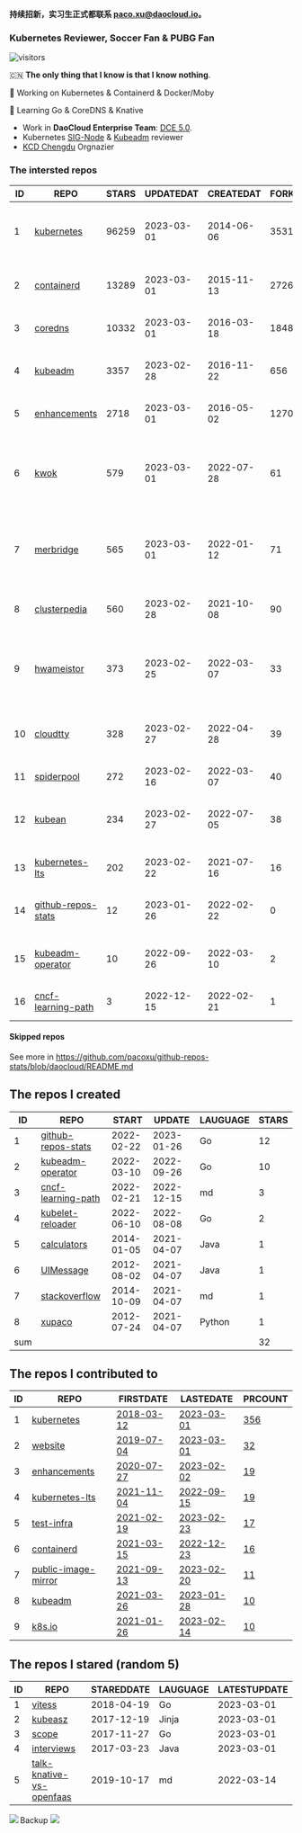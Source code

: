 **持续招新，实习生正式都联系 paco.xu@daocloud.io。**

### Kubernetes Reviewer, Soccer Fan & PUBG Fan
![visitors](https://visitor-badge.glitch.me/badge?page_id=pacoxu.pacoxu&left_color=green&right_color=red)
 
 🇨🇳 **The only thing that I know is that I know nothing**. 
 
 🔭 Working on Kubernetes & Containerd & Docker/Moby
 
 🌱 Learning Go & CoreDNS & Knative

- Work in **DaoCloud Enterprise Team**: [DCE 5.0](https://www.daocloud.io/dce_5.0).
- Kubernetes [SIG-Node](https://github.com/kubernetes/community/blob/master/sig-node/README.md) & [Kubeadm](https://github.com/kubernetes/kubeadm/) reviewer
- [KCD Chengdu](https://community.cncf.io/kcd-chengdu/) Orgnazier


<!--START_SECTION:github_repos-->
### The intersted repos
| ID |                                REPO                                | STARS | UPDATEDAT  | CREATEDAT  | FORKSCOUNT |                                  DESCRIPTIONS                                  |
|----|--------------------------------------------------------------------|-------|------------|------------|------------|--------------------------------------------------------------------------------|
|  1 | [kubernetes](https://github.com/kubernetes/kubernetes)             | 96259 | 2023-03-01 | 2014-06-06 |      35314 | Production-Grade Container Scheduling and Management                           |
|  2 | [containerd](https://github.com/containerd/containerd)             | 13289 | 2023-03-01 | 2015-11-13 |       2726 | An open and reliable container runtime                                         |
|  3 | [coredns](https://github.com/coredns/coredns)                      | 10332 | 2023-03-01 | 2016-03-18 |       1848 | CoreDNS is a DNS server that chains plugins                                    |
|  4 | [kubeadm](https://github.com/kubernetes/kubeadm)                   |  3357 | 2023-02-28 | 2016-11-22 |        656 | Aggregator for issues filed against kubeadm                                    |
|  5 | [enhancements](https://github.com/kubernetes/enhancements)         |  2718 | 2023-03-01 | 2016-05-02 |       1270 | Enhancements tracking repo for Kubernetes                                      |
|  6 | [kwok](https://github.com/kubernetes-sigs/kwok)                    |   579 | 2023-03-01 | 2022-07-28 |         61 | Kubernetes WithOut Kubelet -  Simulates thousands of Nodes and Clusters.       |
|  7 | [merbridge](https://github.com/merbridge/merbridge)                |   565 | 2023-03-01 | 2022-01-12 |         71 | Use eBPF to speed up your Service Mesh like crossing an Einstein-Rosen Bridge. |
|  8 | [clusterpedia](https://github.com/clusterpedia-io/clusterpedia)    |   560 | 2023-02-28 | 2021-10-08 |         90 | The Encyclopedia of Kubernetes clusters                                        |
|  9 | [hwameistor](https://github.com/hwameistor/hwameistor)             |   373 | 2023-02-25 | 2022-03-07 |         33 | Hwameistor is an HA local storage system for cloud-native stateful workloads.  |
| 10 | [cloudtty](https://github.com/cloudtty/cloudtty)                   |   328 | 2023-02-27 | 2022-04-28 |         39 | A Friendly Kubernetes CloudShell (Web Terminal) !                              |
| 11 | [spiderpool](https://github.com/spidernet-io/spiderpool)           |   272 | 2023-02-16 | 2022-03-07 |         40 | kubernetes ipam                                                                |
| 12 | [kubean](https://github.com/kubean-io/kubean)                      |   234 | 2023-02-27 | 2022-07-05 |         38 |  :seedling: Kubernetes lifecycle management operator based on kubespray.       |
| 13 | [kubernetes-lts](https://github.com/klts-io/kubernetes-lts)        |   202 | 2023-02-22 | 2021-07-16 |         16 | Kubernetes LTS(long term support)                                              |
| 14 | [github-repos-stats](https://github.com/pacoxu/github-repos-stats) |    12 | 2023-01-26 | 2022-02-22 |          0 | Collect Repos Star/Fork/Watch Counts Everyday                                  |
| 15 | [kubeadm-operator](https://github.com/pacoxu/kubeadm-operator)     |    10 | 2022-09-26 | 2022-03-10 |          2 | Test work on the design of kubeadm operator                                    |
| 16 | [cncf-learning-path](https://github.com/pacoxu/cncf-learning-path) |     3 | 2022-12-15 | 2022-02-21 |          1 | record my learning CNCF related path                                           |



#### Skipped repos
<!--END_SECTION:github_repos-->
See more in https://github.com/pacoxu/github-repos-stats/blob/daocloud/README.md


<!--START_SECTION:my_github-->
## The repos I created
| ID  |                                REPO                                |   START    |   UPDATE   | LAUGUAGE | STARS |
|-----|--------------------------------------------------------------------|------------|------------|----------|-------|
|   1 | [github-repos-stats](https://github.com/pacoxu/github-repos-stats) | 2022-02-22 | 2023-01-26 | Go       |    12 |
|   2 | [kubeadm-operator](https://github.com/pacoxu/kubeadm-operator)     | 2022-03-10 | 2022-09-26 | Go       |    10 |
|   3 | [cncf-learning-path](https://github.com/pacoxu/cncf-learning-path) | 2022-02-21 | 2022-12-15 | md       |     3 |
|   4 | [kubelet-reloader](https://github.com/pacoxu/kubelet-reloader)     | 2022-06-10 | 2022-08-08 | Go       |     2 |
|   5 | [calculators](https://github.com/pacoxu/calculators)               | 2014-01-05 | 2021-04-07 | Java     |     1 |
|   6 | [UIMessage](https://github.com/pacoxu/UIMessage)                   | 2012-08-02 | 2021-04-07 | Java     |     1 |
|   7 | [stackoverflow](https://github.com/pacoxu/stackoverflow)           | 2014-10-09 | 2021-04-07 | md       |     1 |
|   8 | [xupaco](https://github.com/pacoxu/xupaco)                         | 2012-07-24 | 2021-04-07 | Python   |     1 |
| sum |                                                                    |            |            |          |    32 |

## The repos I contributed to
| ID |                                  REPO                                  |                               FIRSTDATE                               |                               LASTEDATE                                |                                        PRCOUNT                                        |
|----|------------------------------------------------------------------------|-----------------------------------------------------------------------|------------------------------------------------------------------------|---------------------------------------------------------------------------------------|
|  1 | [kubernetes](https://github.com/kubernetes/kubernetes)                 | [2018-03-12](https://github.com/kubernetes/kubernetes/pull/61040)     | [2023-03-01](https://github.com/kubernetes/kubernetes/pull/116174)     | [356](https://github.com/kubernetes/kubernetes/pulls?q=is%3Apr+author%3Apacoxu)       |
|  2 | [website](https://github.com/kubernetes/website)                       | [2019-07-04](https://github.com/kubernetes/website/pull/15285)        | [2023-03-01](https://github.com/kubernetes/website/pull/39740)         | [32](https://github.com/kubernetes/website/pulls?q=is%3Apr+author%3Apacoxu)           |
|  3 | [enhancements](https://github.com/kubernetes/enhancements)             | [2020-07-27](https://github.com/kubernetes/enhancements/pull/1907)    | [2023-02-02](https://github.com/kubernetes/enhancements/pull/3821)     | [19](https://github.com/kubernetes/enhancements/pulls?q=is%3Apr+author%3Apacoxu)      |
|  4 | [kubernetes-lts](https://github.com/klts-io/kubernetes-lts)            | [2021-11-04](https://github.com/klts-io/kubernetes-lts/pull/94)       | [2022-09-15](https://github.com/klts-io/kubernetes-lts/pull/174)       | [19](https://github.com/klts-io/kubernetes-lts/pulls?q=is%3Apr+author%3Apacoxu)       |
|  5 | [test-infra](https://github.com/kubernetes/test-infra)                 | [2021-02-19](https://github.com/kubernetes/test-infra/pull/20909)     | [2023-02-23](https://github.com/kubernetes/test-infra/pull/28827)      | [17](https://github.com/kubernetes/test-infra/pulls?q=is%3Apr+author%3Apacoxu)        |
|  6 | [containerd](https://github.com/containerd/containerd)                 | [2021-03-15](https://github.com/containerd/containerd/pull/5200)      | [2022-12-23](https://github.com/containerd/containerd/pull/7863)       | [16](https://github.com/containerd/containerd/pulls?q=is%3Apr+author%3Apacoxu)        |
|  7 | [public-image-mirror](https://github.com/DaoCloud/public-image-mirror) | [2021-09-13](https://github.com/DaoCloud/public-image-mirror/pull/13) | [2023-02-20](https://github.com/DaoCloud/public-image-mirror/pull/296) | [11](https://github.com/DaoCloud/public-image-mirror/pulls?q=is%3Apr+author%3Apacoxu) |
|  8 | [kubeadm](https://github.com/kubernetes/kubeadm)                       | [2021-03-26](https://github.com/kubernetes/kubeadm/pull/2421)         | [2023-01-28](https://github.com/kubernetes/kubeadm/pull/2807)          | [10](https://github.com/kubernetes/kubeadm/pulls?q=is%3Apr+author%3Apacoxu)           |
|  9 | [k8s.io](https://github.com/kubernetes/k8s.io)                         | [2021-01-26](https://github.com/kubernetes/k8s.io/pull/1577)          | [2023-02-14](https://github.com/kubernetes/k8s.io/pull/4761)           | [10](https://github.com/kubernetes/k8s.io/pulls?q=is%3Apr+author%3Apacoxu)            |

## The repos I stared (random 5)
| ID |                                       REPO                                        | STAREDDATE | LAUGUAGE | LATESTUPDATE |
|----|-----------------------------------------------------------------------------------|------------|----------|--------------|
|  1 | [vitess](https://github.com/vitessio/vitess)                                      | 2018-04-19 | Go       | 2023-03-01   |
|  2 | [kubeasz](https://github.com/easzlab/kubeasz)                                     | 2017-12-19 | Jinja    | 2023-03-01   |
|  3 | [scope](https://github.com/weaveworks/scope)                                      | 2017-11-27 | Go       | 2023-03-01   |
|  4 | [interviews](https://github.com/kdn251/interviews)                                | 2017-03-23 | Java     | 2023-03-01   |
|  5 | [talk-knative-vs-openfaas](https://github.com/carsonoid/talk-knative-vs-openfaas) | 2019-10-17 | md       | 2022-03-14   |

<!--END_SECTION:my_github-->

<a href="https://pacoxu.wordpress.com/">
  <img align="left" src="https://github-readme-stats.vercel.app/api?username=pacoxu&show_icons=true" />
</a>

Backup ![](https://komarev.com/ghpvc/?username=pacoxu)

